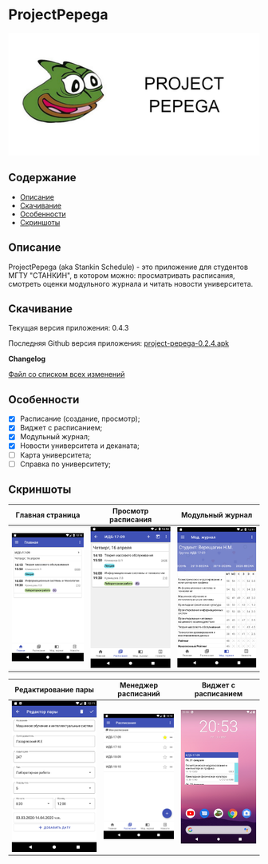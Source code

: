 # ProjectPepega

<div align="center">
    <img src="./screenshots/logo.jpg" >
</div>

## Содержание

- [Описание](#Описание)
- [Скачивание](#Скачивание)
- [Особенности](#Особенности)
- [Скриншоты](#Скриншоты)

## Описание

ProjectPepega (aka Stankin Schedule) - это приложение для студентов МГТУ "СТАНКИН", в котором можно: просматривать расписания, смотреть оценки модульного журнала и читать новости университета.

## Скачивание
Текущая версия приложения: 0.4.3

Последняя Github версия приложения: [project-pepega-0.2.4.apk](https://github.com/Nikololoshka/ProjectPepega/releases/download/0.2.4/project-pepega-0.2.4.apk)

**Changelog**

[Файл со списком всех изменений](changelog.txt)

## Особенности

- [X] Расписание (создание, просмотр);
- [X] Виджет с расписанием;
- [X] Модульный журнал;
- [X] Новости университета и деканата;
- [ ] Карта университета;
- [ ] Справка по университету;

## Скриншоты

| Главная страница                     | Просмотр расписания                  | Модульный журнал                     |
| ---                                  | ---                                  | ---                                  |
| ![Screenshot 1](./screenshots/1.png) | ![Screenshot 2](./screenshots/2.png) | ![Screenshot 3](./screenshots/3.png) |

| Редактирование пары                  | Менеджер расписаний                  | Виджет с расписанием                 |
| ---                                  | ---                                  | ---                                  |
| ![Screenshot 4](./screenshots/4.png) | ![Screenshot 5](./screenshots/5.png) | ![Screenshot 6](./screenshots/6.png) |